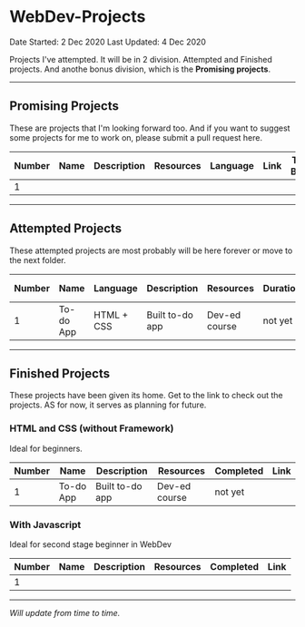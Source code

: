 # WebDev-Projects

Date Started: 2 Dec 2020
Last Updated: 4 Dec 2020

Projects I've attempted. It will be in 2 division. Attempted and Finished projects. And anothe bonus division, which is the **Promising projects**.

---

## Promising Projects

These are projects that I'm looking forward too. And if you want to suggest some projects for me to work on, please submit a pull request here.

| Number | Name | Description | Resources | Language | Link | Time Block |
| ------ | ---- | ----------- | --------- | -------- | ---- | ---------- |
| 1      |      |             |           |          |      |            |

---

## Attempted Projects

These attempted projects are most probably will be here forever or move to the next folder.

| Number | Name      | Language   | Description     | Resources     | Duration | Finished date |
| ------ | --------- | ---------- | --------------- | ------------- | -------- | ------------- |
| 1      | To-do App | HTML + CSS | Built to-do app | Dev-ed course | not yet  |               |

---

## Finished Projects

These projects have been given its home. Get to the link to check out the projects. AS for now, it serves as planning for future.

### HTML and CSS (without Framework)

Ideal for beginners.

| Number | Name      | Description     | Resources     | Completed | Link |
| ------ | --------- | --------------- | ------------- | --------- | ---- |
| 1      | To-do App | Built to-do app | Dev-ed course | not yet   |      |

### With Javascript

Ideal for second stage beginner in WebDev

| Number | Name | Description | Resources | Completed | Link |
| ------ | ---- | ----------- | --------- | --------- | ---- |
| 1      |      |             |           |           |      |

---

_Will update from time to time._
